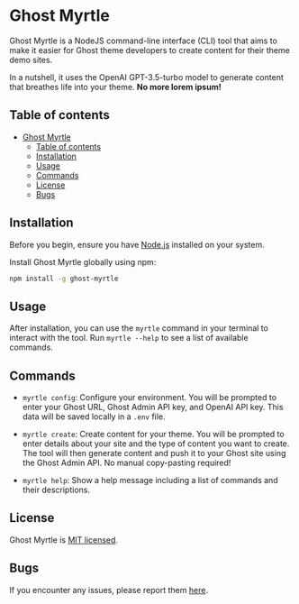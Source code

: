 # Ghost Myrtle

Ghost Myrtle is a NodeJS command-line interface (CLI) tool that aims to make it easier for Ghost theme developers to create content for their theme demo sites.

In a nutshell, it uses the OpenAI GPT-3.5-turbo model to generate content that breathes life into your theme. **No more lorem ipsum!**

## Table of contents

- [Ghost Myrtle](#ghost-myrtle)
  - [Table of contents](#table-of-contents)
  - [Installation](#installation)
  - [Usage](#usage)
  - [Commands](#commands)
  - [License](#license)
  - [Bugs](#bugs)

## Installation

Before you begin, ensure you have [Node.js](https://nodejs.org/) installed on your system.

Install Ghost Myrtle globally using npm:

```bash
npm install -g ghost-myrtle
```

## Usage

After installation, you can use the `myrtle` command in your terminal to interact with the tool. Run `myrtle --help` to see a list of available commands.

## Commands

- `myrtle config`: Configure your environment. You will be prompted to enter your Ghost URL, Ghost Admin API key, and OpenAI API key. This data will be saved locally in a `.env` file.

- `myrtle create`: Create content for your theme. You will be prompted to enter details about your site and the type of content you want to create. The tool will then generate content and push it to your Ghost site using the Ghost Admin API. No manual copy-pasting required!

- `myrtle help`: Show a help message including a list of commands and their descriptions.

## License

Ghost Myrtle is [MIT licensed](LICENSE).

## Bugs

If you encounter any issues, please report them [here](https://github.com/betschki/ghost-myrtle/issues).